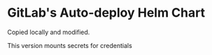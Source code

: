 # GitLab's Auto-deploy Helm Chart

Copied locally and modified.

This version mounts secrets for credentials
